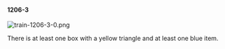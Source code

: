 #### 1206-3
![train-1206-3-0.png](https://github.com/lil-lab/nlvr/raw/master/nlvr/train/images/45/train-1206-3-0.png "train-1206-3-0.png")

There is at least one box with a yellow triangle and at least one blue item.